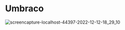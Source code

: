 # Umbraco

![screencapture-localhost-44397-2022-12-12-18_29_10](https://user-images.githubusercontent.com/98230711/207051405-a1ee1d40-de01-46d6-a1ae-fcfce726b1ca.png)
